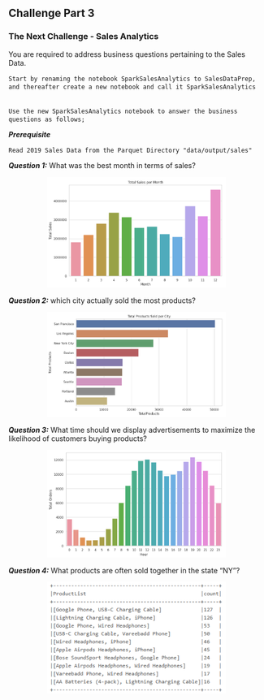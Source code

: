 ## Challenge Part 3

### The Next Challenge - Sales Analytics

You are required to address business questions pertaining to the Sales Data.

```
Start by renaming the notebook SparkSalesAnalytics to SalesDataPrep, and thereafter create a new notebook and call it SparkSalesAnalytics


Use the new SparkSalesAnalytics notebook to answer the business questions as follows;
```

_**Prerequisite**_
```
Read 2019 Sales Data from the Parquet Directory "data/output/sales"
```

***Question 1:***  What was the best month in terms of sales?

<p align="center">
    <img src="Picture/1.png" width="70%" height="50%" title="hash" >
</p>

***Question 2:*** which city actually sold the most products?

<p align="center">
    <img src="Picture/2.png" width="70%" height="50%" title="hash" >
</p>

***Question 3:*** What time should we display advertisements to maximize the likelihood of customers buying products?

<p align="center">
    <img src="Picture/3.png" width="70%" height="50%" title="hash" >
</p>

***Question 4:*** What products are often sold together in the state “NY”?

<p align="center">
    <img src="Picture/4.png" width="70%" height="50%" title="hash" >
</p>